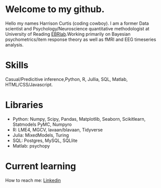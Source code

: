 # Welcome to my github.
Hello my names Harrison Curtis (coding cowboy). I am a former Data scientist and Psychology/Neuroscience quantitative methodologist at University of Reading [EBRlab](https://github.com/ebrlab).Working primarily on Bayesian psychometrics/item response theory as well as fMRI and EEG timeseries analysis.   

# Skills 
Casual/Predicitive inference,Python, R, Jullia, SQL, Matlab, HTML/CSS/Javascript.

# Libraries
- Python: Numpy, Scipy, Pandas, Matplotlib, Seaborn, Scikitlearn, Statmodels PyMC, Numpyro
- R: LME4, MGCV, lavaan/blavaan, Tidyverse
- Julia: MixedModels, Turing
- SQL: Postgres, MySQL, SQLlite
- Matlab: psychopy

# Current learning 


How to reach me: 
                [Linkedin](https://www.linkedin.com/in/harrison-curtis-a2a0b41b5?lipi=urn%3Ali%3Apage%3Ad_flagship3_profile_view_base_contact_details%3BxxoPP6VuSP6Agi6EwTxieQ%3D%3D)


<!---
HPCurtis/HPCurtis is a ✨ special ✨ repository because its `README.md` (this file) appears on your GitHub profile.
You can click the Preview link to take a look at your changes.
--->
